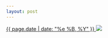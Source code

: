 ```yaml
---
layout: post
---
```


<p>
  <a href="/111">
    <time>{{ page.date | date: "%e %B, %Y" }}</time>
  </a>
  <a href="/111"><img src="{{ site.assets_url }}/111.jpg"/></a>
</p>
